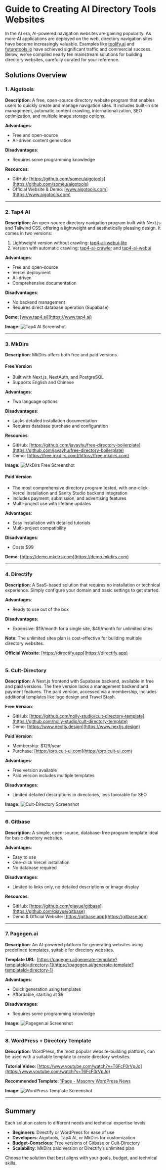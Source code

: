 # Guide to Creating AI Directory Tools Websites

In the AI era, AI-powered navigation websites are gaining popularity. As more AI applications are deployed on the web, directory navigation sites have become increasingly valuable. Examples like [toolify.ai](https://toolify.ai) and [futuretools.io](https://futuretools.io) have achieved significant traffic and commercial success. Below, we’ve compiled nearly ten mainstream solutions for building directory websites, carefully curated for your reference.

## Solutions Overview

### 1. Aigotools
**Description**: A free, open-source directory website program that enables users to quickly create and manage navigation sites. It includes built-in site management, automatic content crawling, internationalization, SEO optimization, and multiple image storage options.

**Advantages**:
- Free and open-source
- AI-driven content generation

**Disadvantages**:
- Requires some programming knowledge

**Resources**:
- GitHub: [https://github.com/someu/aigotools](https://github.com/someu/aigotools)
- Official Website & Demo: [www.aigotools.com](https://www.aigotools.com)

---

### 2. Tap4 AI
**Description**: An open-source directory navigation program built with Next.js and Tailwind CSS, offering a lightweight and aesthetically pleasing design. It comes in two versions:
1. Lightweight version without crawling: [tap4-ai-webui-lite](https://github.com/6677-ai/tap4-ai-webui-lite)
2. Version with automatic crawling: [tap4-ai-crawler](https://github.com/6677-ai/tap4-ai-crawler) and [tap4-ai-webui](https://github.com/6677-ai/tap4-ai-webui)

**Advantages**:
- Free and open-source
- Vercel deployment
- AI-driven
- Comprehensive documentation

**Disadvantages**:
- No backend management
- Requires direct database operation (Supabase)

**Demo**: [www.tap4.ai](https://www.tap4.ai)

**Image**:
![Tap4 AI Screenshot](./images/image1.jpg)

---

### 3. MkDirs
**Description**: MkDirs offers both free and paid versions.

#### Free Version
- Built with Next.js, NextAuth, and PostgreSQL
- Supports English and Chinese

**Advantages**:
- Two language options

**Disadvantages**:
- Lacks detailed installation documentation
- Requires database purchase and configuration

**Resources**:
- GitHub: [https://github.com/javayhu/free-directory-boilerplate](https://github.com/javayhu/free-directory-boilerplate)
- Demo: [https://free.mkdirs.com](https://free.mkdirs.com)

**Image**:
![MkDirs Free Screenshot](./images/image2.png)

#### Paid Version
- The most comprehensive directory program tested, with one-click Vercel installation and Sanity Studio backend integration
- Includes payment, submission, and advertising features
- Multi-project use with lifetime updates

**Advantages**:
- Easy installation with detailed tutorials
- Multi-project compatibility

**Disadvantages**:
- Costs $99

**Demo**: [https://demo.mkdirs.com](https://demo.mkdirs.com)

---

### 4. Directify
**Description**: A SaaS-based solution that requires no installation or technical experience. Simply configure your domain and basic settings to get started.

**Advantages**:
- Ready to use out of the box

**Disadvantages**:
- Expensive: $19/month for a single site, $49/month for unlimited sites

**Note**: The unlimited sites plan is cost-effective for building multiple directory websites.

**Official Website**: [https://directify.app](https://directify.app)

---

### 5. Cult-Directory
**Description**: A Next.js frontend with Supabase backend, available in free and paid versions. The free version lacks a management backend and payment features. The paid version, accessed via a membership, includes additional templates like logo design and Travel Stash.

**Free Version**:
- GitHub: [https://github.com/nolly-studio/cult-directory-template](https://github.com/nolly-studio/cult-directory-template)
- Demo: [https://www.nextjs.design](https://www.nextjs.design)

**Paid Version**:
- Membership: $129/year
- Purchase: [https://pro.cult-ui.com](https://pro.cult-ui.com)

**Advantages**:
- Free version available
- Paid version includes multiple templates

**Disadvantages**:
- Limited detailed descriptions in directories, less favorable for SEO

**Image**:
![Cult-Directory Screenshot](./images/image3.png)

---

### 6. Gitbase
**Description**: A simple, open-source, database-free program template ideal for basic directory websites.

**Advantages**:
- Easy to use
- One-click Vercel installation
- No database required

**Disadvantages**:
- Limited to links only, no detailed descriptions or image display

**Resources**:
- GitHub: [https://github.com/qiayue/gitbase](https://github.com/qiayue/gitbase)
- Demo & Official Website: [https://gitbase.app](https://gitbase.app)

---

### 7. Pagegen.ai
**Description**: An AI-powered platform for generating websites using predefined templates, suitable for directory websites.

**Template URL**: [https://pagegen.ai/generate-template?templateId=directory-1](https://pagegen.ai/generate-template?templateId=directory-1)

**Advantages**:
- Quick generation using templates
- Affordable, starting at $9

**Disadvantages**:
- Requires some programming knowledge

**Image**:
![Pagegen.ai Screenshot](./images/image4.png)

---

### 8. WordPress + Directory Template
**Description**: WordPress, the most popular website-building platform, can be used with a suitable template to create directory websites.

**Tutorial Video**: [https://www.youtube.com/watch?v=T6FcF0rVpJo](https://www.youtube.com/watch?v=T6FcF0rVpJo)

**Recommended Template**: [1Page - Masonry WordPress News](https://themeforest.net/item/1page-masonry-wordpress-news-interesting-links/6831624)

**Image**:
![WordPress Template Screenshot](./images/image5.png)

---

## Summary
Each solution caters to different needs and technical expertise levels:
- **Beginners**: Directify or WordPress for ease of use
- **Developers**: Aigotools, Tap4 AI, or MkDirs for customization
- **Budget-Conscious**: Free versions of Gitbase or Cult-Directory
- **Scalability**: MkDirs paid version or Directify’s unlimited plan

Choose the solution that best aligns with your goals, budget, and technical skills.
